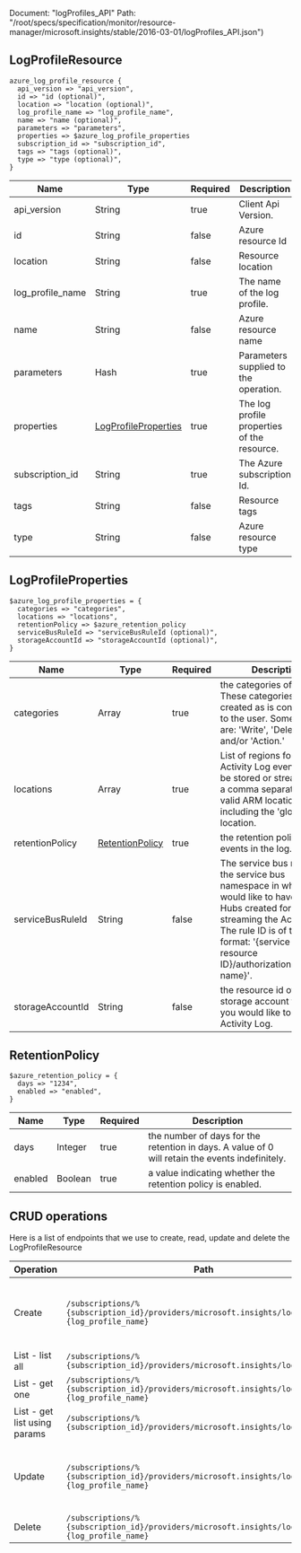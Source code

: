 Document: "logProfiles_API"
Path: "/root/specs/specification/monitor/resource-manager/microsoft.insights/stable/2016-03-01/logProfiles_API.json")

## LogProfileResource

```puppet
azure_log_profile_resource {
  api_version => "api_version",
  id => "id (optional)",
  location => "location (optional)",
  log_profile_name => "log_profile_name",
  name => "name (optional)",
  parameters => "parameters",
  properties => $azure_log_profile_properties
  subscription_id => "subscription_id",
  tags => "tags (optional)",
  type => "type (optional)",
}
```

| Name        | Type           | Required       | Description       |
| ------------- | ------------- | ------------- | ------------- |
|api_version | String | true | Client Api Version. |
|id | String | false | Azure resource Id |
|location | String | false | Resource location |
|log_profile_name | String | true | The name of the log profile. |
|name | String | false | Azure resource name |
|parameters | Hash | true | Parameters supplied to the operation. |
|properties | [LogProfileProperties](#logprofileproperties) | true | The log profile properties of the resource. |
|subscription_id | String | true | The Azure subscription Id. |
|tags | String | false | Resource tags |
|type | String | false | Azure resource type |
        
## LogProfileProperties

```puppet
$azure_log_profile_properties = {
  categories => "categories",
  locations => "locations",
  retentionPolicy => $azure_retention_policy
  serviceBusRuleId => "serviceBusRuleId (optional)",
  storageAccountId => "storageAccountId (optional)",
}
```

| Name        | Type           | Required       | Description       |
| ------------- | ------------- | ------------- | ------------- |
|categories | Array | true | the categories of the logs. These categories are created as is convenient to the user. Some values are: 'Write', 'Delete', and/or 'Action.' |
|locations | Array | true | List of regions for which Activity Log events should be stored or streamed. It is a comma separated list of valid ARM locations including the 'global' location. |
|retentionPolicy | [RetentionPolicy](#retentionpolicy) | true | the retention policy for the events in the log. |
|serviceBusRuleId | String | false | The service bus rule ID of the service bus namespace in which you would like to have Event Hubs created for streaming the Activity Log. The rule ID is of the format: '{service bus resource ID}/authorizationrules/{key name}'. |
|storageAccountId | String | false | the resource id of the storage account to which you would like to send the Activity Log. |
        
## RetentionPolicy

```puppet
$azure_retention_policy = {
  days => "1234",
  enabled => "enabled",
}
```

| Name        | Type           | Required       | Description       |
| ------------- | ------------- | ------------- | ------------- |
|days | Integer | true | the number of days for the retention in days. A value of 0 will retain the events indefinitely. |
|enabled | Boolean | true | a value indicating whether the retention policy is enabled. |



## CRUD operations

Here is a list of endpoints that we use to create, read, update and delete the LogProfileResource

| Operation | Path | Verb | Description | OperationID |
| ------------- | ------------- | ------------- | ------------- | ------------- |
|Create|`/subscriptions/%{subscription_id}/providers/microsoft.insights/logprofiles/%{log_profile_name}`|Put|Create or update a log profile in Azure Monitoring REST API.|LogProfiles_CreateOrUpdate|
|List - list all|`/subscriptions/%{subscription_id}/providers/microsoft.insights/logprofiles`|Get|List the log profiles.|LogProfiles_List|
|List - get one|`/subscriptions/%{subscription_id}/providers/microsoft.insights/logprofiles/%{log_profile_name}`|Get|Gets the log profile.|LogProfiles_Get|
|List - get list using params|`/subscriptions/%{subscription_id}/providers/microsoft.insights/logprofiles`|Get|List the log profiles.|LogProfiles_List|
|Update|`/subscriptions/%{subscription_id}/providers/microsoft.insights/logprofiles/%{log_profile_name}`|Put|Create or update a log profile in Azure Monitoring REST API.|LogProfiles_CreateOrUpdate|
|Delete|`/subscriptions/%{subscription_id}/providers/microsoft.insights/logprofiles/%{log_profile_name}`|Delete|Deletes the log profile.|LogProfiles_Delete|
